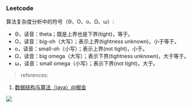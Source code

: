 ### Leetcode


算法复杂度分析中的符号（Θ、Ο、ο、Ω、ω）:
- Θ，读音：theta；既是上界也是下界(tight)，等于。
- Ο，读音：big-oh（大写）；表示上界(tightness unknown)，小于等于。
- ο，读音：small-oh（小写）；表示上界(not tight)，小于。
- Ω，读音：big omega（大写）；表示下界(tightness unknown)，大于等于。
- ω，读音：small omega（小写）；表示下界(not tight)，大于。


> references:

1. [数据结构与算法（java）@掘金](https://juejin.im/post/5b3c30bde51d451964620710)

![](https://user-gold-cdn.xitu.io/2018/7/5/164691919d4d6ddc?imageView2/0/w/1280/h/960/format/webp/ignore-error/1)
